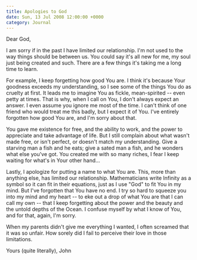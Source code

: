 ```yaml
---
title: Apologies to God
date: Sun, 13 Jul 2008 12:00:00 +0000
category: Journal
---
```


Dear God,

I am sorry if in the past I have limited our relationship.  I'm not used to
the way things should be between us.  You could say it's all new for me, my
soul just being created and such.  There are a few things it's taking me a
long time to learn.

For example, I keep forgetting how good You are.  I think it's because Your
goodness exceeds my understanding, so I see some of the things You do as
cruelty at first.  It leads me to imagine You as fickle, mean-spirited -- even
petty at times.  That is why, when I call on You, I don't always expect an
answer.  I even assume you ignore me most of the time.  I can't think of one
friend who would treat me this badly, but I expect it of You.  I've entirely
forgotten how good You are, and I'm sorry about that.

You gave me existence for free, and the ability to work, and the power to
appreciate and take advantage of life.  But I still complain about what wasn't
made free, or isn't perfect, or doesn't match my understanding.  Give a
starving man a fish and he eats; give a sated man a fish, and he wonders what
else you've got.  You created me with so many riches, I fear I keep waiting
for what's in Your other hand...

Lastly, I apologize for putting a name to what You are.  This, more than
anything else, has limited our relationship.  Mathematicians write Infinity as
a symbol so it can fit in their equations, just as I use "God" to fit You in
my mind.  But I've forgotten that You have no end.  I try so hard to squeeze
you into my mind and my heart -- to eke out a drop of what You are that I can
call my own -- that I keep forgetting about the power and the beauty and the
untold depths of the Ocean.  I confuse myself by what I know of You, and for
that, again, I'm sorry.

When my parents didn't give me everything I wanted, I often screamed that it
was so unfair.  How sorely did I fail to perceive their love in those
limitations.

Yours (quite literally), John


